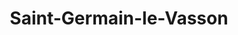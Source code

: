 ---
title: Saint-Germain-le-Vasson
url: /saint-germain-le-vasson/
latitude: 49.003
longitude: -0.3
---